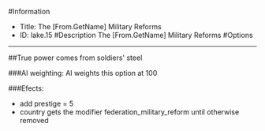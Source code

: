 #Information
 - Title: The [From.GetName] Military Reforms
 - ID: lake.15
#Description
The [From.GetName] Military Reforms
#Options

___
##True power comes from soldiers' steel

###AI weighting:
AI weights this option at 100


###Efects:<ul><li>add prestige = 5</li><li>country gets the modifier federation_military_reform until otherwise removed</li></ul>
